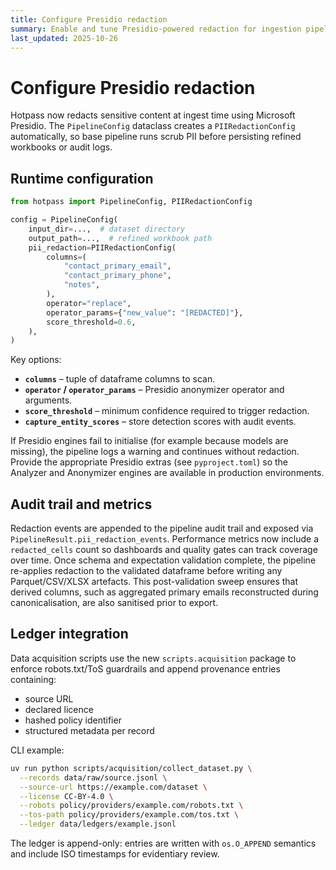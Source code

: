 ```yaml
---
title: Configure Presidio redaction
summary: Enable and tune Presidio-powered redaction for ingestion pipelines.
last_updated: 2025-10-26
---
```


# Configure Presidio redaction

Hotpass now redacts sensitive content at ingest time using Microsoft Presidio. The
`PipelineConfig` dataclass creates a `PIIRedactionConfig` automatically, so base
pipeline runs scrub PII before persisting refined workbooks or audit logs.

## Runtime configuration

```python
from hotpass import PipelineConfig, PIIRedactionConfig

config = PipelineConfig(
    input_dir=...,  # dataset directory
    output_path=...,  # refined workbook path
    pii_redaction=PIIRedactionConfig(
        columns=(
            "contact_primary_email",
            "contact_primary_phone",
            "notes",
        ),
        operator="replace",
        operator_params={"new_value": "[REDACTED]"},
        score_threshold=0.6,
    ),
)
```

Key options:

- **`columns`** – tuple of dataframe columns to scan.
- **`operator` / `operator_params`** – Presidio anonymizer operator and arguments.
- **`score_threshold`** – minimum confidence required to trigger redaction.
- **`capture_entity_scores`** – store detection scores with audit events.

If Presidio engines fail to initialise (for example because models are missing), the
pipeline logs a warning and continues without redaction. Provide the appropriate
Presidio extras (see `pyproject.toml`) so the Analyzer and Anonymizer engines are
available in production environments.

## Audit trail and metrics

Redaction events are appended to the pipeline audit trail and exposed via
`PipelineResult.pii_redaction_events`. Performance metrics now include a
`redacted_cells` count so dashboards and quality gates can track coverage over time.
Once schema and expectation validation complete, the pipeline re-applies redaction
to the validated dataframe before writing any Parquet/CSV/XLSX artefacts. This
post-validation sweep ensures that derived columns, such as aggregated primary
emails reconstructed during canonicalisation, are also sanitised prior to export.

## Ledger integration

Data acquisition scripts use the new `scripts.acquisition` package to enforce
robots.txt/ToS guardrails and append provenance entries containing:

- source URL
- declared licence
- hashed policy identifier
- structured metadata per record

CLI example:

```bash
uv run python scripts/acquisition/collect_dataset.py \
  --records data/raw/source.jsonl \
  --source-url https://example.com/dataset \
  --license CC-BY-4.0 \
  --robots policy/providers/example.com/robots.txt \
  --tos-path policy/providers/example.com/tos.txt \
  --ledger data/ledgers/example.jsonl
```

The ledger is append-only: entries are written with `os.O_APPEND` semantics and include
ISO timestamps for evidentiary review.
